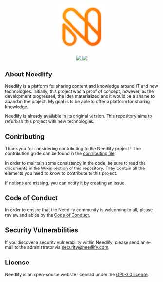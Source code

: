 <p align="center">
    <a href="https://needlify.com" target="_blank">
        <img src="https://raw.githubusercontent.com/Needlify/Art/master/logo.svg" width="150">
    </a>
    <br>
    <br>
    <a href="https://github.com/Needlify/Needlify/actions/workflows/security.yml" target="_blank">
        <img src="https://github.com/Needlify/Needlify/actions/workflows/security.yml/badge.svg?branch=dev" />
    </a>
    <a href="https://github.com/Needlify/Needlify/actions/workflows/tests.yml" target="_blank">
        <img src="https://github.com/Needlify/Needlify/actions/workflows/tests.yml/badge.svg" />
    </a>
</span>

## About Needlify

Needlify is a platform for sharing content and knowledge around IT and new technologies. Initially, this project was a proof of concept, however, as the development progressed, the idea materialized and it would be a shame to abandon the project. My goal is to be able to offer a platform for sharing knowledge.

Needlify is already available in its original version. This repository aims to refurbish this project with new technologies.

## Contributing

Thank you for considering contributing to the Needlify project ! The contribution guide can be found in the [contributing file](https://github.com/Needlify/Needlify/blob/master/CONTRIBUTING.md).

In order to maintain some consistency in the code, be sure to read the documents in the [Wikis section](https://github.com/Needlify/Needlify/wiki) of this repository. They contain all the elements you need to know to contribute to this project.

If notions are missing, you can notify it by creating an issue.

## Code of Conduct

In order to ensure that the Needlify community is welcoming to all, please review and abide by the [Code of Conduct](https://github.com/Needlify/Needlify/blob/master/CODE_OF_CONDUCT.md).

## Security Vulnerabilities

If you discover a security vulnerability within Needlify, please send an e-mail to the administrator via [security@needlify.com](mailto:security@needlify.com).

## License

Needlify is an open-source website licensed under the [GPL-3.0 license](https://github.com/Needlify/Needlify/blob/master/LICENSE).
